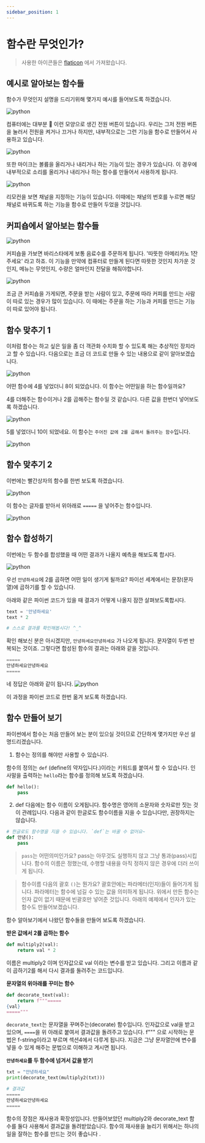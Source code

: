 ```yaml
---
sidebar_position: 1
---
```


# 함수란 무엇인가?

> 사용한 아이콘들은 [flaticon](https://www.flaticon.com/free-icon/barista_3498190) 에서 가져왔습니다.

## 예시로 알아보는 함수들

함수가 무엇인지 설명을 드리기위해 몇가지 예시를 들어보도록 하겠습니다.

![python](../assets/image/section2/section2-1.png)

컴퓨터에는 대부분 🔘 이런 모양으로 생긴 전원 버튼이 있습니다. 우리는 그저 전원 버튼을 눌러서 전원을 켜거나 끄거나 하지만, 내부적으로는 그런 기능을 함수로 만들어서 사용하고 있습니다.

![python](../assets/image/section2/section2-2.png)

또한 마이크는 볼륨을 올리거나 내리거나 하는 기능이 있는 경우가 있습니다. 이 경우에 내부적으로 소리를 올리거나 내리거나 하는 함수를 만들어서 사용하게 됩니다.

![python](../assets/image/section2/section2-3.png)

리모컨을 보면 채널을 지정하는 기능이 있습니다. 이때에는 채널의 번호를 누르면 해당 채널로 바뀌도록 하는 기능을 함수로 만들어 두었을 것입니다.

## 커피숍에서 알아보는 함수들

![python](../assets/image/section2/section2-4.png)

커피숍을 가보면 바리스타에게 보통 음료수를 주문하게 됩니다. '따뜻한 아메리카노 1잔 주세요' 라고 하죠. 이 기능을 만약에 컴퓨터로 만들게 된다면 따뜻한 것인지 차가운 것인지, 메뉴는 무엇인지, 수량은 얼마인지 전달을 해줘야합니다.

![python](../assets/image/section2/section2-5.png)

조금 큰 커피숍을 가게되면, 주문을 받는 사람이 있고, 주문에 따라 커피를 만드는 사람이 따로 있는 경우가 많이 있습니다. 이 때에는 주문을 하는 기능과 커피를 만드는 기능이 따로 있어야 됩니다.

## 함수 맞추기 1

이처럼 함수는 하고 싶은 일을 좀 더 객관화 수치화 할 수 있도록 해는 추상적인 장치라고 할 수 있습니다. 다음으로는 조금 더 코드로 만들 수 있는 내용으로 같이 알아보겠습니다.

![python](../assets/image/section2/section2-6.png)

어떤 함수에 4를 넣었더니 8이 되었습니다. 이 함수는 어떤일을 하는 함수일까요?

4를 더해주는 함수이거나 2를 곱해주는 함수일 것 같습니다. 다른 값을 한번더 넣어보도록 하겠습니다.

![python](../assets/image/section2/section2-7.png)

5를 넣었더니 10이 되었네요. 이 함수는 `주어진 값에 2를 곱해서 돌려주는 함수`입니다.

![python](../assets/image/section2/section2-8.png)

## 함수 맞추기 2

이번에는 빨간상자의 함수를 한번 보도록 하겠습니다.

![python](../assets/image/section2/section2-9.png)

이 함수는 글자를 받아서 위아래로 `=====` 을 넣어주는 함수입니다.

![python](../assets/image/section2/section2-10.png)

## 함수 합성하기

이번에는 두 함수를 합성했을 때 어떤 결과가 나올지 예측을 해보도록 합시다.

![python](../assets/image/section2/section2-11.png)

우선 `안녕하세요`에 2를 곱하면 어떤 일이 생기게 될까요? 파이선 세계에서는 문장(문자열)에 곱하기를 할 수 있습니다.

아래와 같은 파이썬 코드가 있을 때 결과가 어떻게 나올지 잠깐 살펴보도록합시다.

```python
text = '안녕하세요'
text * 2

# 스스로 결과를 확인해봅시다! ^_^
```

확인 해보신 분은 아시겠지만, `안녕하세요안녕하세요` 가 나오게 됩니다. 문자열이 두번 반복되는 것이죠. 그렇다면 합성된 함수의 결과는 아래와 같을 것입니다.

```python
=====
안녕하세요안녕하세요
=====
```

네 정답은 아래와 같이 됩니다.
![python](../assets/image/section2/section2-12.png)

이 과정을 파이썬 코드로 한번 옮겨 보도록 하겠습니다.

## 함수 만들어 보기

파이썬에서 함수는 처음 만들어 보는 분이 있으실 것이므로 간단하게 몇가지만 우선 설명드리겠습니다.

1. 함수는 정의를 해야만 사용할 수 있습니다.

함수의 정의는 `def` (define의 약자입니다.)이라는 키워드를 붙여서 할 수 있습니다. 인사말을 출력하는 `hello`라는 함수를 정의해 보도록 하겠습니다.

```python
def hello():
    pass
```

2. def 다음에는 함수 이름이 오게됩니다. 함수명은 영어의 소문자와 숫자로만 짓는 것이 관례입니다. 다음과 같이 한글로도 함수이름을 지을 수 있습니다만, 권장하지는 않습니다.

```python
# 한글로도 함수명을 지을 수 있습니다. `def`는 바꿀 수 없어요~
def 안녕():
    pass
```

> `pass`는 어떤의미인가요? pass는 아무것도 실행하지 않고 그냥 통과(pass)시킵니다. 함수의 이름은 정했는데, 수행할 내용을 아직 정하지 않은 경우에 더러 쓰이게 됩니다.

> 함수이름 다음의 괄호 `()`는 뭔가요? 괄호안에는 파라메터(인자)들이 들어가게 됩니다. 파라메터는 함수에 넘길 수 있는 값을 의미하게 됩니다. 위에서 만든 함수는 인자 값이 없기 때문에 빈괄호만 넣어준 것입니다. 아래의 예제에서 인자가 있는 함수도 만들어보겠습니다.

함수 알아보기에서 나왔던 함수들을 만들어 보도록 하겠습니다.

**받은 값에서 2를 곱하는 함수**

```python
def multiply2(val):
    return val * 2
```

이름은 multiply2 이며 인자값으로 val 이라는 변수를 받고 있습니다. 그리고 이름과 같이 곱하기2를 해서 다시 결과를 돌려주는 코드입니다.

**문자열의 위아래를 꾸미는 함수**

```python
def decorate_text(val):
    return f"""=====
{val}
====="""
```

`decorate_text`는 문자열을 꾸며주는(decorate) 함수입니다. 인자값으로 val을 받고 있으며, `====`을 위 아래로 붙여서 결과값을 돌려주고 있습니다. f""" 으로 시작하는 문법은 f-string이라고 부르며 섹션4에서 다루게 됩니다. 지금은 그냥 문자열안에 변수를 넣을 수 있게 해주는 문법으로 이해하고 계시면 됩니다.

**`안녕하세요`를 두 함수에 넘겨서 값을 받기**

```python
txt = "안녕하세요"
print(decorate_text(multiply2(txt)))

# 결과값
=====
안녕하세요안녕하세요
=====
```

함수의 장점은 재사용과 확장성입니다. 만들어보았던 multiply2와 decorate_text 함수를 둘다 사용해서 결과값을 돌려받았습니다. 함수의 재사용을 늘리기 위해서는 하나의 일을 잘하는 함수를 만드는 것이 좋습니다 .
